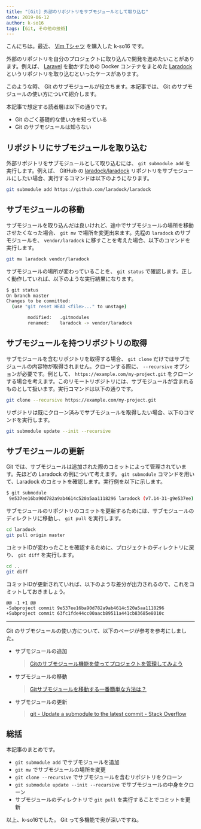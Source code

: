 ```yaml
---
title: "[Git] 外部のリポジトリをサブモジュールとして取り込む"
date: 2019-06-12
author: k-so16
tags: [Git, その他の技術]
---
```


こんにちは。最近、 [Vim Tシャツ](https://suzuri.jp/kmdsbng/539/t-shirt/s/heatherblack) を購入した k-so16 です。

外部のリポジトリを自分のプロジェクトに取り込んで開発を進めたいことがあります。例えば、 [Laravel](https://laravel.com/) を動かすための Docker コンテナをまとめた [Laradock](https://laradock.io/) というリポジトリを取り込むといったケースがあります。

このような時、 Git のサブモジュールが役立ちます。本記事では、 Git のサブモジュールの使い方について紹介します。

本記事で想定する読者層は以下の通りです。

- Git のごく基礎的な使い方を知っている
- Git のサブモジュールは知らない


## リポジトリにサブモジュールを取り込む
外部リポジトリをサブモジュールとして取り込むには、 `git submodule add` を実行します。例えば、 GitHub の [laradock/laradock](https://github.com/laradock/laradock) リポジトリをサブモジュールにしたい場合、実行するコマンドは以下のようになります。

```bash
git submodule add https://github.com/laradock/laradock
```


## サブモジュールの移動
サブモジュールを取り込んだは良いけれど、途中でサブモジュールの場所を移動させたくなった場合、 `git mv` で場所を変更出来ます。先程の `laradock` のサブモジュールを、 `vendor/laradock` に移すことを考えた場合、以下のコマンドを実行します。

```bash
git mv laradock vendor/laradock
```

サブモジュールの場所が変わっていることを、 `git status` で確認します。正しく動作していれば、以下のような実行結果になります。

```bash
$ git status
On branch master
Changes to be committed:
  (use "git reset HEAD <file>..." to unstage)

        modified:   .gitmodules
        renamed:    laradock -> vendor/laradock
```


## サブモジュールを持つリポジトリの取得
サブモジュールを含むリポジトリを取得する場合、 `git clone` だけではサブモジュールの内容物が取得されません。クローンする際に、 `--recursive` オプションが必要です。例として、 `https://example.com/my-project.git` をクローンする場合を考えます。このリモートリポジトリには、サブモジュールが含まれるものとして扱います。実行コマンドは以下の通りです。

```bash
git clone --recursive https://example.com/my-project.git
```

リポジトリは既にクローン済みでサブモジュールを取得したい場合、以下のコマンドを実行します。

```bash
git submodule update --init --recursive
```

## サブモジュールの更新
Git では、サブモジュールは追加された際のコミットによって管理されています。先ほどの Laradock の例について考えます。 `git submodule` コマンドを用いて、Laradock のコミットを確認します。実行例を以下に示します。

```bash
$ git submodule
 9e537ee16ba90d782a9ab4614c520a5aa1118296 laradock (v7.14-31-g9e537ee)
```

サブモジュールのリポジトリのコミットを更新するためには、サブモジュールのディレクトリに移動し、 `git pull` を実行します。

```bash
cd laradock
git pull origin master
```

コミットIDが変わったことを確認するために、プロジェクトのディレクトリに戻り、 `git diff` を実行します。

```bash
cd ..
git diff
```

コミットIDが更新されていれば、以下のような差分が出力されるので、これをコミットしておきましょう。

```
@@ -1 +1 @@
-Subproject commit 9e537ee16ba90d782a9ab4614c520a5aa1118296
+Subproject commit 63fc1fde44cc00aacb89511a441cb83685e8010c
```

---

Git のサブモジュールの使い方について、以下のページが参考を参考にしました。

- サブモジュールの追加

    > [Gitのサブモジュール機能を使ってプロジェクトを管理してみよう](http://vdeep.net/git-submodule)

- サブモジュールの移動

    > [Gitサブモジュールを移動する一番簡単な方法は？](https://kz-works.blogspot.com/2018/06/move-the-git-submodule-location.html)

- サブモジュールの更新

    > [git - Update a submodule to the latest commit - Stack Overflow](https://stackoverflow.com/questions/8191299/update-a-submodule-to-the-latest-commit)

## 総括
本記事のまとめです。


- `git submodule add` でサブモジュールを追加
- `git mv` でサブモジュールの場所を変更
- `git clone --recursive` でサブモジュールを含むリポジトリをクローン
- `git submodule update --init --recursive` でサブモジュールの中身をクローン
- サブモジュールのディレクトリで `git pull` を実行することでコミットを更新

以上、k-so16でした。 Git って多機能で奥が深いですね。